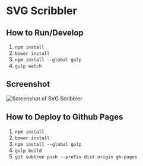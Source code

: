 # SVG Scribbler

## How to Run/Develop

1. `npm install`
1. `bower install`
1. `npm install --global gulp`
1. `gulp watch`

## Screenshot

![Screenshot of SVG Scribbler](https://raw.githubusercontent.com/moneypenny/svg-scribbler/master/screenshot.png)

## How to Deploy to Github Pages

1. `npm install`
1. `bower install`
1. `npm install --global gulp`
1. `gulp build`
1. `git subtree push --prefix dist origin gh-pages`
